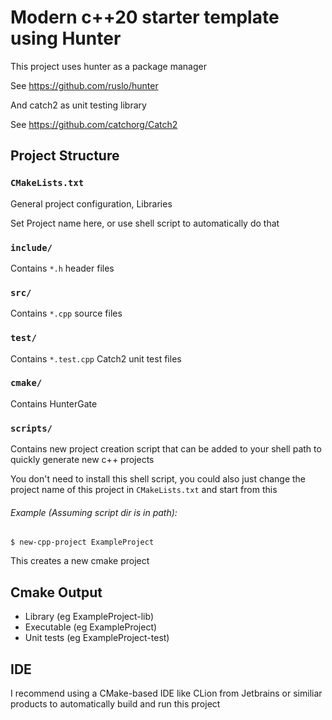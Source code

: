 # Modern c++20 starter template using Hunter

This project uses hunter as a package manager

See https://github.com/ruslo/hunter

And catch2 as unit testing library

See https://github.com/catchorg/Catch2

## Project Structure
### `CMakeLists.txt`
General project configuration, Libraries

Set Project name here, or use shell script to automatically do that

### `include/`
Contains `*.h` header files

### `src/`
Contains `*.cpp` source files

### `test/`
Contains `*.test.cpp` Catch2 unit test files

### `cmake/`
Contains HunterGate

### `scripts/`
Contains new project creation script that can be added to your shell path to quickly generate new c++ projects

You don't need to install this shell script, you could also just change the project name of this project in `CMakeLists.txt` and start from this

###### Example (Assuming script dir is in path):
`$ new-cpp-project ExampleProject`

This creates a new cmake project    

## Cmake Output
* Library (eg ExampleProject-lib)
* Executable (eg ExampleProject)
* Unit tests (eg ExampleProject-test)

## IDE
I recommend using a CMake-based IDE like CLion from Jetbrains or similiar products to automatically build and run this project
